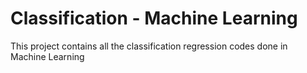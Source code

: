 # Classification - Machine Learning

This project contains all the classification regression codes done in Machine Learning
